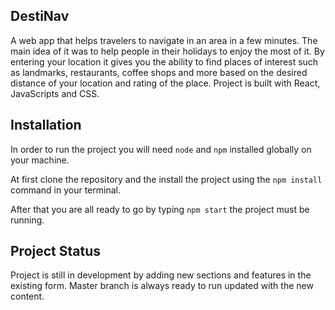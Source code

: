 ## DestiNav

A web app that helps travelers to navigate in an area in a few minutes. The main idea of it was to help people in their holidays to enjoy the most of it. By entering your location it gives you the ability to find places of interest such as landmarks, restaurants, coffee shops and more based on the desired distance of your location and rating of the place. Project is built with React, JavaScripts and CSS.

## Installation

In order to run the project you will need `node` and `npm` installed globally on your machine.

At first clone the repository and the install the project using the `npm install` command in your terminal.

After that you are all ready to go by typing `npm start` the project must be running.

## Project Status

Project is still in development by adding new sections and features in the existing form. Master branch is always ready to run updated with the new content.